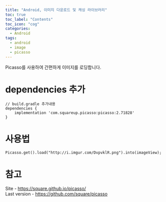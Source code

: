 ```yaml
---
title: "Android, 이미지 다운로드 및 캐싱 라이브러리"
toc: true
toc_label: "Contents"
toc_icon: "cog"
categories:
  - Android
tags:
  - android
  - image
  - picasso
---
```

Picasso를 사용하여 간편하게 이미지를 로딩합니다.

# dependencies 추가
```
// build.gradle 추가내용
dependencies {
    implementation 'com.squareup.picasso:picasso:2.71828'
}
```

# 사용법
```
Picasso.get().load("http://i.imgur.com/DvpvklR.png").into(imageView);
```

# 참고
Site - <a href="https://square.github.io/picasso/" _blank>https://square.github.io/picasso/</a><br />
Last version - <a href="https://github.com/square/picasso" _blank>https://github.com/square/picasso</a>